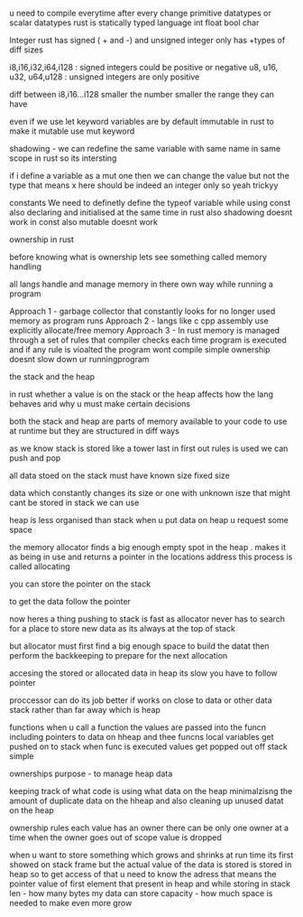 u need to compile everytime after every change 
primitive datatypes or scalar datatypes
rust is statically typed language 
int float bool char

Integer rust has signed ( + and -) and unsigned integer only has +types of diff sizes

i8,i16,i32,i64,i128 : signed integers could be positive or negative
u8, u16, u32, u64,u128 : unsigned integers are only positive

diff between i8,i16...i128 smaller the number smaller the range they can have

even if we use let keyword variables are by default immutable in rust to make it mutable use mut keyword

shadowing - we can redefine the same variable with same name in same scope in rust so its intersting

if i define a variable as a mut one then we can change the value but not the type that means x here should be indeed an integer only so yeah trickyy

constants  We need to definetly define the typeof variable while using const also declaring and initialised at the same time in rust also shadowing doesnt work in const
also mutable doesnt work 

ownership in rust

before knowing what is ownership lets see something called memory handling

all langs handle and manage memory in there own way while running a program 

Approach 1 - garbage collector that constantly looks for no longer used memory as program runs
Approach 2 - langs like c cpp assembly use explicitly allocate/free memory
Approach 3 - In rust memory is managed through a set of rules that compiler checks each time program is executed and if any rule is vioalted the program wont compile simple 
ownership doesnt slow down ur runningprogram

the stack and the heap

in rust whether a value is on the stack or the heap affects how the lang behaves and why u must make certain decisions

both the stack and heap are parts of memory available to your code to use at runtime but they are structured in diff ways

as we know stack is stored like a tower last in first out rules is used we can push and pop 

all data stoed on the stack must have known size fixed size 

data which constantly changes its size or one with unknown isze that might cant be stored in stack we can use

heap is less organised than stack when u put data on heap u request some space 

the memory allocator finds a big enough empty spot in the heap . makes it as being in use and returns a pointer in the locations address this process is called allocating

you can store the pointer on the stack

to get the data follow the pointer

now heres a thing pushing to stack is fast as allocator never has to search for a place to store new data as its always at the top of stack

but allocator must first find a big enough space to build the datat then perform the backkeeping to prepare for the next allocation

accesing the stored or allocated data in heap its slow you have to follow pointer

proccessor can do its job better if works on close to data or other data stack rather than far away which is heap

functions when u call a function the values are passed into the funcn including pointers to data on hheap and thee funcns local variables get pushed on to stack when func is executed values get popped out off stack simple

ownerships purpose - to manage heap data 

keeping track of what code is using what data on the heap minimalzisng the amount of duplicate data on the hheap and also cleaning up unused datat on the heap

ownership rules 
each value has an owner 
there can be only one owner at a time
when the owner goes out of scope value is dropped

<!-- ownership stack and heap again -->

when u want to store something which grows and shrinks at run time its first showed on stack frame but the actual value of the data is stored is stored in heap so to get access of that u need to know the adress that means the pointer value of first element that present in heap and while storing in stack len - how many bytes my data can store capacity - how much space is needed to make even more grow 

